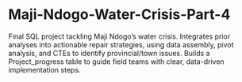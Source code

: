 # Maji-Ndogo-Water-Crisis-Part-4
Final SQL project tackling Maji Ndogo’s water crisis. Integrates prior analyses into actionable repair strategies, using data assembly, pivot analysis, and CTEs to identify provincial/town issues. Builds a Project_progress table to guide field teams with clear, data-driven implementation steps.
